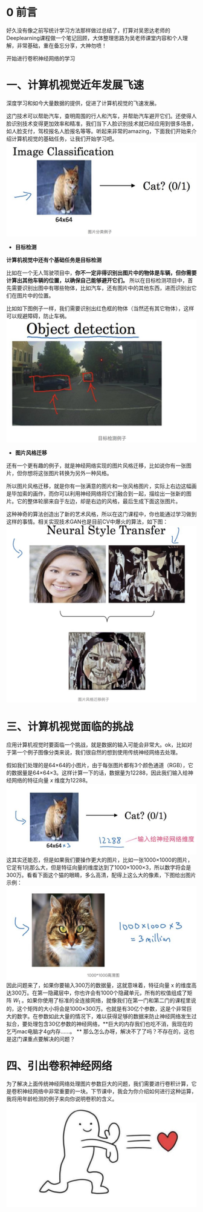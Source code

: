 # 0 前言
好久没有像之前写统计学习方法那样做过总结了，打算对吴恩达老师的Deeplearning课程做一个笔记回顾，大体整理思路为吴老师课堂内容和个人理解，非常基础，重在备忘分享，大神勿喷！

开始进行卷积神经网络的学习

# 一、计算机视觉近年发展飞速
深度学习和如今大量数据的提供，促进了计算机视觉的飞速发展。

这门技术可以帮助汽车，查明周围的行人和汽车，并帮助汽车避开它们。还使得人脸识别技术变得更加效率和精准，我们当下人脸识别技术就已经应用到很多场景，如人脸支付，驾校报名人脸报名等等。听起来非常的amazing，下面我们开始来介绍计算机视觉的基础任务，让我们开始学习吧。
![avatar](./Pictures/4.1.1.jpg)
* **目标检测**

**计算机视觉中还有个基础任务是目标检测**

比如在一个无人驾驶项目中，**你不一定非得识别出图片中的物体是车辆，但你需要计算出其他车辆的位置，以确保自己能够避开它们。** 所以在目标检测项目中，首先需要识别出图中有哪些物体，比如汽车，还有图片中的其他东西，进而识别出它们在图片中的位置。

比如如下图例子一样，我们需要识别出红色框的物体（当然还有其它物体），这样可以规避障碍，防止车祸。
![avatar](./Pictures/4.1.2.jpg)
* **图片风格迁移**

还有一个更有趣的例子，就是神经网络实现的图片风格迁移，比如说你有一张图片，但你想将这张图片转换为另外一种风格。

所以图片风格迁移，就是你有一张满意的图片和一张风格图片，实际上右边这幅画是毕加索的画作，而你可以利用神经网络将它们融合到一起，描绘出一张新的图片。它的整体轮廓来自于左边，却是右边的风格，最后生成下面这张图片。

这种神奇的算法创造出了新的艺术风格，所以在这门课程中，你也能通过学习做到这样的事情。相关实现技术GAN也是目前CV中爆火的算法，如下图：
![avatar](./Pictures/4.1.3.jpg)
# 三、计算机视觉面临的挑战
应用计算机视觉时要面临一个挑战，就是数据的输入可能会非常大。ok，比如对于第一个例子图像分类来说，我们很自然的想到使用传统神经网络去处理。

假如我们处理的是64×64的小图片，由于每张图片都有3个颜色通道（RGB），它的数据量是64×64×3。这样计算一下的话，数据量为12288，因此我们输入给神经网络的特征向量 $x$ 维度为12288。
![avatar](./Pictures/4.1.4.jpg)
这其实还能忍，但是如果我们要操作更大的图片，比如一张1000×1000的图片，它足有1兆那么大，但是特征向量的维度达到了1000×1000×3，所以数字将会是300万。看看下面这个猫的眼睛，多么高清，配得上这么大的像素，下图给出图片示例：
![avatar](./Pictures/4.1.5.jpg)
因此问题来了，如果你要输入300万的数据量，这就意味着，特征向量 x 的维度高达300万。在第一隐藏层中，你也许会有1000个隐藏单元，所有的权值组成了矩阵 $W_{1}$ 。如果你使用了标准的全连接网络，就像我们在第一门和第二门的课程里说的，这个矩阵的大小将会是1000×300万。也就是有30亿个参数，这是个非常巨大的数字。在参数如此大量的情况下，难以获得足够的数据来防止神经网络发生过拟合，要处理包含30亿参数的神经网络，**巨大的内存我们也吃不消，我现在的乞丐mac电脑才4g内存......。
**
那么怎么办呀，解决不了了吗？不存在的，这也是这门课重点要解决的问题？

# 四、引出卷积神经网络
为了解决上面传统神经网络处理图片参数巨大的问题，我们需要进行卷积计算，它是卷积神经网络中非常重要的一块。下节课中，我会为你介绍如何进行这种运算，我将用年龄检测的例子来向你说明卷积的含义。
![avatar](./Pictures/4.1.6.jpg)
